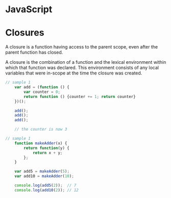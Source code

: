 # JavaScript

<div class="jumbotron">
		<h1>Closures</h1>
		<p class="lead">
		<p>A closure is a function having access to the parent scope, even after the parent function has closed.</p>
		<p>A closure is the combination of a function and the lexical environment within which that function was declared. This environment consists of any local variables that were in-scope at the time the closure was created.</p>
</div>


```js
// sample 1
	var add = (function () {
		var counter = 0;
		return function () {counter += 1; return counter}
	})();

	add();
	add();
	add();

	// the counter is now 3
```
		
```js
// sample 1
	function makeAdder(x) {
		return function(y) {
			return x + y;
		};
	}

	var add5 = makeAdder(5);
	var add10 = makeAdder(10);

	console.log(add5(2));  // 7
	console.log(add10(2)); // 12
```
